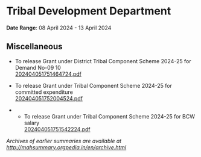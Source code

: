 # Tribal Development Department

**Date Range**: 08 April 2024 - 13 April 2024


## Miscellaneous
- To release Grant under District Tribal Component Scheme 2024-25 for Demand No-09  10\
  [202404051751464724.pdf](https://gr.maharashtra.gov.in/Site/Upload/Government%20Resolutions/English/202404051751464724.pdf)

- To release Grant under Tribal Component Scheme 2024-25 for committed expenditure\
  [202404051752004524.pdf](https://gr.maharashtra.gov.in/Site/Upload/Government%20Resolutions/English/202404051752004524.pdf)

- - To release Grant under Tribal Component Scheme 2024-25 for BCW salary\
  [202404051751542224.pdf](https://gr.maharashtra.gov.in/Site/Upload/Government%20Resolutions/English/202404051751542224.pdf)


*Archives of earlier summaries are available at http://mahsummary.orgpedia.in/en/archive.html*